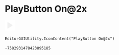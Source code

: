 # PlayButton On@2x
![](/img/PlayButton%20On@2x.png)

``` CSharp
EditorGUIUtility.IconContent("PlayButton On@2x")
```
```
-7582931478423895185
```
